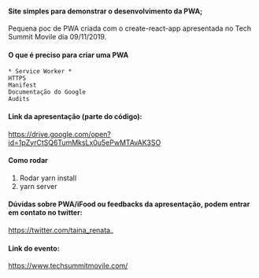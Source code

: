 #### Site simples para demonstrar o desenvolvimento da PWA;

Pequena poc de PWA criada com o create-react-app apresentada no Tech Summit Movile dia 09/11/2019.


#### O que é preciso para criar uma PWA
```
* Service Worker * 
HTTPS
Manifest
Documentação do Google
Audits
```

#### Link da apresentação (parte do código):
 https://drive.google.com/open?id=1pZyrCtSQ6TumMksLx0u5ePwMTAvAK3SO
 
 
#### Como rodar
1. Rodar yarn install
2. yarn server


#### Dúvidas sobre PWA/iFood ou feedbacks da apresentação, podem entrar em contato no twitter:
https://twitter.com/taina_renata_


#### Link do evento:
https://www.techsummitmovile.com/
